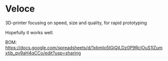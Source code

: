 # Veloce

3D-printer focusing on speed, size and quality, for rapid prototyping

Hopefully it works well.

BOM: https://docs.google.com/spreadsheets/d/1xbmIo5lGiQjLDz0P9RclOuS1lZumxtib_qv9aH4qCCo/edit?usp=sharing
